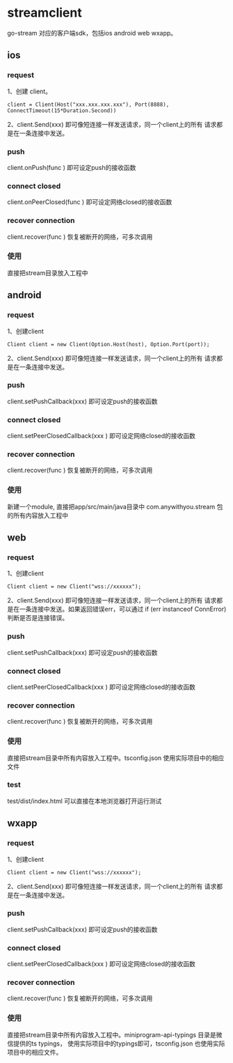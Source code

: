 # streamclient
go-stream 对应的客户端sdk，包括ios android web wxapp。    
  
  
## ios  
### request
1、创建 client。    
```
client = Client(Host("xxx.xxx.xxx.xxx"), Port(8888), ConnectTimeout(15*Duration.Second))
```
2、client.Send(xxx) 即可像短连接一样发送请求，同一个client上的所有
请求都是在一条连接中发送。   

### push  
client.onPush(func ) 即可设定push的接收函数    

### connect closed
client.onPeerClosed(func ) 即可设定网络closed的接收函数   

### recover connection
client.recover(func ) 恢复被断开的网络，可多次调用   

### 使用  
直接把stream目录放入工程中     
  
  
## android
### request
1、创建client    
```
Client client = new Client(Option.Host(host), Option.Port(port));
```
2、client.Send(xxx) 即可像短连接一样发送请求，同一个client上的所有
请求都是在一条连接中发送。    

### push  
client.setPushCallback(xxx) 即可设定push的接收函数     

### connect closed
client.setPeerClosedCallback(xxx ) 即可设定网络closed的接收函数      

### recover connection
client.recover(func ) 恢复被断开的网络，可多次调用   

### 使用  
新建一个module, 直接把app/src/main/java目录中 com.anywithyou.stream 包的所有内容放入工程中    
  
  
## web
### request
1、创建client    
```
Client client = new Client("wss://xxxxxx");
```
2、client.Send(xxx) 即可像短连接一样发送请求，同一个client上的所有
请求都是在一条连接中发送。如果返回错误err，可以通过 if (err instanceof ConnError) 判断是否是连接错误。  

### push  
client.setPushCallback(xxx) 即可设定push的接收函数     

### connect closed
client.setPeerClosedCallback(xxx ) 即可设定网络closed的接收函数      

### recover connection
client.recover(func ) 恢复被断开的网络，可多次调用   

### 使用  
直接把stream目录中所有内容放入工程中。tsconfig.json 使用实际项目中的相应文件
  
### test   
test/dist/index.html 可以直接在本地浏览器打开运行测试  
  
  
## wxapp
### request
1、创建client    
```
Client client = new Client("wss://xxxxxx");
```
2、client.Send(xxx) 即可像短连接一样发送请求，同一个client上的所有
请求都是在一条连接中发送。    

### push  
client.setPushCallback(xxx) 即可设定push的接收函数     

### connect closed
client.setPeerClosedCallback(xxx ) 即可设定网络closed的接收函数     

### recover connection
client.recover(func ) 恢复被断开的网络，可多次调用    

### 使用  
直接把stream目录中所有内容放入工程中。miniprogram-api-typings 目录是微信提供的ts typings，
使用实际项目中的typings即可，tsconfig.json 也使用实际项目中的相应文件。
